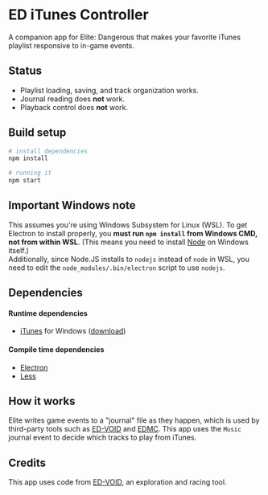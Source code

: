 # ED iTunes Controller

A companion app for Elite: Dangerous that makes your favorite iTunes playlist responsive to in-game events.

## Status

- Playlist loading, saving, and track organization works.
- Journal reading does **not** work.
- Playback control does **not** work.

## Build setup

``` bash
# install dependencies
npm install

# running it
npm start
```

## Important Windows note

This assumes you're using Windows Subsystem for Linux (WSL). To get Electron to
install properly, you **must run `npm install` from Windows CMD, not from
within WSL**. (This means you need to install [Node](https://nodejs.org) on Windows itself.)  
Additionally, since Node.JS installs to `nodejs` instead of
`node` in WSL, you need to edit the `node_modules/.bin/electron` script to use
`nodejs`.

## Dependencies

#### Runtime dependencies
- [iTunes](https://www.apple.com/itunes/) for Windows ([download](https://www.apple.com/itunes/download/win64))

#### Compile time dependencies

- [Electron](https://electronjs.org)
- [Less](https://lesscss.org)

## How it works

Elite writes game events to a "journal" file as they happen, which is used by third-party tools such as [ED-VOID][ed-void] and [EDMC][edmc]. This app uses the `Music` journal event to decide which tracks to play from iTunes.

## Credits

This app uses code from [ED-VOID](https://ed-void.com), an exploration and racing tool.

<!-- Links -->

[ed-void]: https://ed-void.com
[edmc]: https://github.com/Marginal/EDMarketConnector
